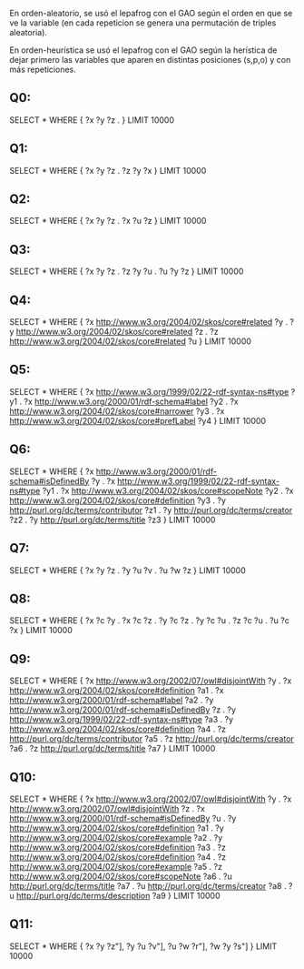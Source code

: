 En orden-aleatorio, se usó el lepafrog con el GAO según el orden en que se ve la variable (en cada repeticion se genera una permutación de triples aleatoria). 

En orden-heurística se usó el lepafrog con el GAO según la herística de dejar primero las variables que aparen en distintas posiciones (s,p,o) y con más repeticiones.

## Q0:
SELECT * WHERE {
    ?x ?y ?z .
}
LIMIT 10000


## Q1:
SELECT * WHERE {
    ?x ?y ?z .
	?z ?y ?x
}
LIMIT 10000


## Q2:
SELECT * WHERE {
    ?x ?y ?z .
	?x ?u ?z
}
LIMIT 10000


## Q3:
SELECT * WHERE {
    ?x ?y ?z .
    ?z ?y ?u .
    ?u ?y ?z
}
LIMIT 10000

## Q4:
SELECT * WHERE {
    ?x <http://www.w3.org/2004/02/skos/core#related> ?y .
    ?y <http://www.w3.org/2004/02/skos/core#related> ?z .
    ?z <http://www.w3.org/2004/02/skos/core#related> ?u
}
LIMIT 10000

## Q5:
SELECT * WHERE {
    ?x <http://www.w3.org/1999/02/22-rdf-syntax-ns#type> 	?y1 .
    ?x <http://www.w3.org/2000/01/rdf-schema#label> 		?y2 .
    ?x <http://www.w3.org/2004/02/skos/core#narrower> 		?y3 .
    ?x <http://www.w3.org/2004/02/skos/core#prefLabel> 		?y4
}
LIMIT 10000

## Q6:
SELECT * WHERE {
    ?x <http://www.w3.org/2000/01/rdf-schema#isDefinedBy> 	?y .
    ?x <http://www.w3.org/1999/02/22-rdf-syntax-ns#type> 	?y1 .
    ?x <http://www.w3.org/2004/02/skos/core#scopeNote> 		?y2 .
    ?x <http://www.w3.org/2004/02/skos/core#definition> 	?y3 .
    ?y <http://purl.org/dc/terms/contributor> 				?z1 .
    ?y <http://purl.org/dc/terms/creator> 					?z2 .
    ?y <http://purl.org/dc/terms/title>						?z3
}
LIMIT 10000

## Q7:
SELECT * WHERE {
    ?x ?y ?z .
    ?y ?u ?v .
    ?u ?w ?z
}
LIMIT 10000

## Q8:
SELECT * WHERE {
    ?x ?c ?y .
    ?x ?c ?z .
    ?y ?c ?z .
    ?y ?c ?u .
    ?z ?c ?u .
    ?u ?c ?x
}
LIMIT 10000

## Q9:
SELECT * WHERE {
    ?x <http://www.w3.org/2002/07/owl#disjointWith> 		?y .
    ?x <http://www.w3.org/2004/02/skos/core#definition> 	?a1 .
    ?x <http://www.w3.org/2000/01/rdf-schema#label> 		?a2 .
    ?y <http://www.w3.org/2000/01/rdf-schema#isDefinedBy>   ?z .
    ?y <http://www.w3.org/1999/02/22-rdf-syntax-ns#type> 	?a3 .
    ?y <http://www.w3.org/2004/02/skos/core#definition> 	?a4 .
    ?z <http://purl.org/dc/terms/contributor> 			    ?a5 .
    ?z <http://purl.org/dc/terms/creator> 				    ?a6 .
    ?z <http://purl.org/dc/terms/title> 					?a7
}
LIMIT 10000

## Q10:
SELECT * WHERE {
    ?x <http://www.w3.org/2002/07/owl#disjointWith> 		?y .
    ?x <http://www.w3.org/2002/07/owl#disjointWith> 		?z .
    ?x <http://www.w3.org/2000/01/rdf-schema#isDefinedBy> 	?u .
    ?y <http://www.w3.org/2004/02/skos/core#definition> 	?a1 .
    ?y <http://www.w3.org/2004/02/skos/core#example> 		?a2 .
    ?y <http://www.w3.org/2004/02/skos/core#definition> 	?a3 .
    ?z <http://www.w3.org/2004/02/skos/core#definition> 	?a4 .
    ?z <http://www.w3.org/2004/02/skos/core#example> 		?a5 .
    ?z <http://www.w3.org/2004/02/skos/core#scopeNote> 		?a6 .
    ?u <http://purl.org/dc/terms/title> 					?a7 .
    ?u <http://purl.org/dc/terms/creator> 					?a8 .
    ?u <http://purl.org/dc/terms/description> 				?a9
}
LIMIT 10000

## Q11:
SELECT * WHERE {
    ?x ?y ?z"],
    ?y ?u ?v"],
    ?u ?w ?r"],
    ?w ?y ?s"]
}
LIMIT 10000

